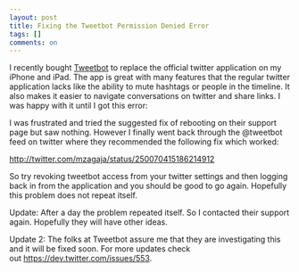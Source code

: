 ```yaml
---
layout: post
title: Fixing the Tweetbot Permission Denied Error
tags: []
comments: on
---
```

I recently bought <a href="http://itunes.apple.com/us/app/tweetbot-for-twitter-iphone/id428851691?mt=8">Tweetbot</a> to replace the official twitter application on my iPhone and iPad. The app is great with many features that the regular twitter application lacks like the ability to mute hashtags or people in the timeline. It also makes it easier to navigate conversations on twitter and share links. I was happy with it until I got this error:



I was frustrated and tried the suggested fix of rebooting on their support page but saw nothing. However I finally went back through the @tweetbot feed on twitter where they recommended the following fix which worked:

http://twitter.com/mzagaja/status/250070415186214912

So try revoking tweetbot access from your twitter settings and then logging back in from the application and you should be good to go again. Hopefully this problem does not repeat itself.

Update: After a day the problem repeated itself. So I contacted their support again. Hopefully they will have other ideas.

Update 2: The folks at Tweetbot assure me that they are investigating this and it will be fixed soon. For more updates check out <a href="https://dev.twitter.com/issues/553">https://dev.twitter.com/issues/553</a>.

&nbsp;
